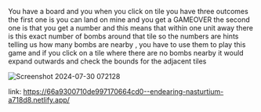 You have a board and you when you click on tile you have three outcomes the first one is you can land on mine and you get a GAMEOVER the second one is that you get a number and this means that within one unit away there is this exact number of bombs around that tile so the numbers are hints telling us how many bombs are nearby , you have to use them to play this game and if you click on a tile where there are no bombs nearby it would expand outwards and check the bounds for the adjacent tiles 

![Screenshot 2024-07-30 072128](https://github.com/user-attachments/assets/20521274-5447-48d4-8e47-8d9510b421ae)

link: https://66a9300710de997170664cd0--endearing-nasturtium-a718d8.netlify.app/
